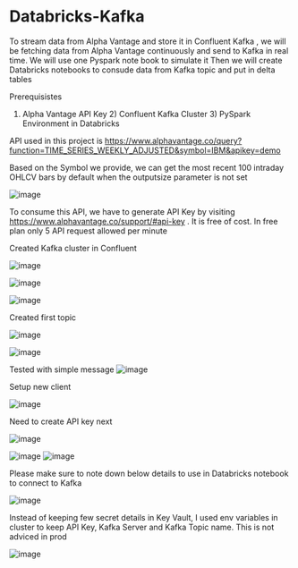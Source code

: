 # Databricks-Kafka

To stream data from Alpha Vantage and store it in Confluent Kafka , we will be fetching data from Alpha Vantage continuously and send to Kafka in real time. We  will use one Pyspark note book to simulate it
Then we will create Databricks notebooks to consude data from Kafka topic and put in delta tables

Prerequisistes
1) Alpha Vantage API Key   2) Confluent Kafka Cluster     3) PySpark Environment in Databricks

API used in this project is https://www.alphavantage.co/query?function=TIME_SERIES_WEEKLY_ADJUSTED&symbol=IBM&apikey=demo

Based on the Symbol we provide, we can get  the most recent 100 intraday OHLCV bars by default when the outputsize parameter is not set

![image](https://github.com/user-attachments/assets/3d98972b-8e22-4a68-a7c6-f312214f73ba)

 
To consume this API, we have to generate API Key by visiting https://www.alphavantage.co/support/#api-key  . It is free of cost. In free plan only 5 API request allowed per minute




Created Kafka cluster in Confluent

![image](https://github.com/user-attachments/assets/970de6b6-e357-45cc-9e8b-e0047d95ef80)



![image](https://github.com/user-attachments/assets/e8f70dcc-0a97-4ae5-86a8-7c3627741643)


![image](https://github.com/user-attachments/assets/047eea2a-7925-45e6-9fdd-fa88984e85b0)


Created first topic

![image](https://github.com/user-attachments/assets/753a9c06-801f-4bab-8e09-9833602c6898)


![image](https://github.com/user-attachments/assets/0ea61ec2-0a2e-4be4-9995-76da9c51628e)

Tested with simple message
![image](https://github.com/user-attachments/assets/d5f2f5b8-07c8-4f85-90b3-be0eee1cd827)


Setup new client

![image](https://github.com/user-attachments/assets/604b0f70-daf6-45d2-b590-12aea5c5d379)


Need to create API key next

![image](https://github.com/user-attachments/assets/5fb2768c-f8e8-4f91-be6b-21d5984021a5)

![image](https://github.com/user-attachments/assets/9aabd8e1-74e1-40ad-85fa-404d41d16a95)
![image](https://github.com/user-attachments/assets/b68a3c94-966c-4bb9-933c-ca7efb4c6f2f)


Please make sure to note down below details to use in Databricks notebook to connect to Kafka

![image](https://github.com/user-attachments/assets/e19d4025-f259-4d2a-80bc-2dc076049725)


Instead of keeping few secret details in Key Vault, I used env variables in cluster to keep API Key, Kafka Server and Kafka Topic name. This is not adviced in prod

![image](https://github.com/user-attachments/assets/3556d6c8-391d-4763-a0df-03672e91a557)


